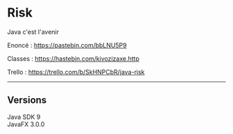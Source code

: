# Risk
Java c'est l'avenir 

Enoncé : https://pastebin.com/bbLNU5P9

Classes : https://hastebin.com/kivozizaxe.http

Trello : https://trello.com/b/SkHNPCbR/java-risk

-------------------------------------------------------------

## Versions

Java SDK 9  
JavaFX 3.0.0
